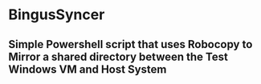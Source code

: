 # BingusSyncer

## Simple Powershell script that uses Robocopy to Mirror a shared directory between the Test Windows VM and Host System


